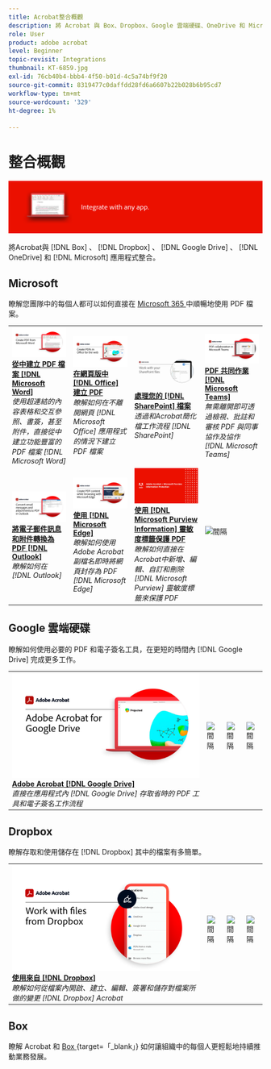 ```yaml
---
title: Acrobat整合概觀
description: 將 Acrobat 與 Box、Dropbox、Google 雲端硬碟、OneDrive 和 Microsoft 應用程式整合
role: User
product: adobe acrobat
level: Beginner
topic-revisit: Integrations
thumbnail: KT-6859.jpg
exl-id: 76cb40b4-bbb4-4f50-b01d-4c5a74bf9f20
source-git-commit: 8319477c0daffdd28fd6a6607b22b028b6b95cd7
workflow-type: tm+mt
source-wordcount: '329'
ht-degree: 1%

---
```


# 整合概觀

![Acrobat整合影像](../assets/Hero-Integrate.png)

將Acrobat與 [!DNL Box] 、 [!DNL Dropbox] 、 [!DNL Google Drive] 、 [!DNL OneDrive] 和 [!DNL Microsoft] 應用程式整合。

## Microsoft

瞭解您團隊中的每個人都可以如何直接在 [ Microsoft 365 ](https://www.adobe.com/documentcloud/integrations/microsoft-office-365.html) 中順暢地使用 PDF 檔案。

<table style="table-layout:fixed">
<tr>
  <td>
    <a href="createfromword.md">
      <img alt="從 Microsoft Word 建立 PDF 檔案" src="../assets/CreateWord.png" />
    </a>
    <div>
    <a href="createfromword.md"><strong>從中建立 PDF 檔案 [!DNL Microsoft Word]</strong></a>
    </div>
    <em>使用超連結的內容表格和交互參照、書簽，甚至附件，直接從中建立功能豐富的 PDF 檔案 [!DNL Microsoft Word]</em>
    <br>
  </td>
  <td>
    <a href="createofficeweb.md">
      <img alt="在網頁版中 [!DNL Office] 建立 PDF" src="../assets/Officeweb_1280.png" />
    </a>
    <div>
    <a href="createofficeweb.md"><strong>在網頁版中 [!DNL Office] 建立 PDF</strong></a>
    </div>
    <em>瞭解如何在不離開網頁 [!DNL Microsoft Office] 應用程式的情況下建立 PDF 檔案</em>
    <br>
  </td> 
  <td>
    <a href="acrobatandsp.md">
      <img alt="處理您的 [!DNL SharePoint] 檔案" src="../assets/SharePoint.png" />
    </a>
    <div>
    <a href="acrobatandsp.md"><strong>處理您的 [!DNL SharePoint] 檔案</strong></a>
    </div>
    <em>透過和Acrobat簡化檔工作流程 [!DNL SharePoint]</em>
    <br>
  </td>
  <td>
    <a href="acrobatandteams.md">
      <img alt="PDF 共同作業 [!DNL Microsoft Teams]" src="../assets/MicrosoftTeams.png" />
    </a>
    <div>
    <a href="acrobatandteams.md"><strong>PDF 共同作業 [!DNL Microsoft Teams]</strong></a>
    </div>
    <em>無需離開即可透過檢視、批註和審核 PDF 與同事協作及協作 [!DNL Microsoft Teams]</em>
    <br>
  </td>
</tr>
<tr>
  <td>
    <a href="outlook.md">
      <img alt="在 Outlook 中將電子郵件訊息和附件轉換為 PDF" src="../assets/Outlook.jpg" />
    </a>
    <div>
    <a href="outlook.md"><strong>將電子郵件訊息和附件轉換為 PDF [!DNL Outlook]</strong></a>
    </div>
    <em>瞭解如何在 [!DNL Outlook]</em>
    <br>
  </td>
  <td>
    <a href="edge.md">
      <img alt="使用 [!DNL Microsoft Edge]" src="../assets/Edge_1280.png" />
    </a>
    <div>
    <a href="edge.md"><strong>使用 [!DNL Microsoft Edge]</strong></a>
    </div>
    <em>瞭解如何使用 Adobe Acrobat 副檔名即時將網頁封存為 PDF [!DNL Microsoft Edge]</em>
    <br>
  </td>
  <td>
    <a href="microsoftsensitivitylabels.md">
      <img alt="使用 [!DNL Microsoft Edge]" src="../assets/Purview_1280.png" />
    </a>
    <div>
    <a href="microsoftsensitivitylabels.md"><strong>使用 [!DNL Microsoft Purview Information] 靈敏度標籤保護 PDF</strong></a>
    </div>
    <em>瞭解如何直接在Acrobat中新增、編輯、自訂和刪除 [!DNL Microsoft Purview] 靈敏度標籤來保護 PDF</em>
    <br>
  </td>
  <td>
   <img alt="間隔" src="../assets/Grayspacer.png" />
    <div>
    <br>
  </td>
</tr>
</table>

## Google 雲端硬碟

瞭解如何使用必要的 PDF 和電子簽名工具，在更短的時間內 [!DNL Google Drive] 完成更多工作。

<table style="table-layout:fixed">
<tr>
  <td>
    <a href="acrobatandgoogle.md">
      <img alt="Google 雲端硬碟的Adobe Acrobat" src="../assets/acrobatgoogle.jpg" />
    </a>
    <div>
    <a href="acrobatandgoogle.md"><strong>Adobe Acrobat [!DNL Google Drive]</strong></a>
    </div>
    <em>直接在應用程式內 [!DNL Google Drive] 存取省時的 PDF 工具和電子簽名工作流程</em>
    <br>
  </td>
  <td>
   <img alt="間隔" src="../assets/Whitespacer.png" />
    <div>
    <br>
  </td>
  <td>
   <img alt="間隔" src="../assets/Whitespacer.png" />
    <div>
    <br>
  </td>
  <td>
   <img alt="間隔" src="../assets/Whitespacer.png" />
    <div>
    <br>
  </td>
</tr>
</table>

## Dropbox

瞭解存取和使用儲存在 [!DNL Dropbox] 其中的檔案有多簡單。

<table style="table-layout:fixed">
<tr>
  <td>
    <a href="acrobat-dropbox.md">
      <img alt="使用來自 [!DNL Dropbox]" src="../assets/Dropbox.png" />
    </a>
    <div>
    <a href="acrobat-dropbox.md"><strong>使用來自 [!DNL Dropbox]</strong></a>
    </div>
    <em>瞭解如何從檔案內開啟、建立、編輯、簽署和儲存對檔案所做的變更 [!DNL Dropbox] Acrobat</em>
    <br>
  </td>
  <td>
   <img alt="間隔" src="../assets/Whitespacer.png" />
    <div>
    <br>
  </td>
  <td>
   <img alt="間隔" src="../assets/Whitespacer.png" />
    <div>
    <br>
  </td>
  <td>
   <img alt="間隔" src="../assets/Whitespacer.png" />
    <div>
    <br>
  </td>
</tr>
</table>

## Box

瞭解 Acrobat 和 [ Box ](https://www.adobe.com/documentcloud/integrations/box.html) {target=「_blank」} 如何讓組織中的每個人更輕鬆地持續推動業務發展。
